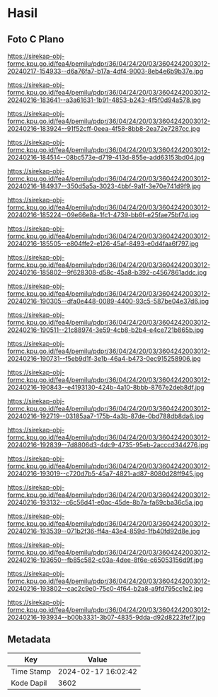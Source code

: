 # Hasil

## Foto C Plano

https://sirekap-obj-formc.kpu.go.id/fea4/pemilu/pdpr/36/04/24/20/03/3604242003012-20240217-154933--d6a76fa7-b17a-4df4-9003-8eb4e6b9b37e.jpg

https://sirekap-obj-formc.kpu.go.id/fea4/pemilu/pdpr/36/04/24/20/03/3604242003012-20240216-183641--a3a61631-1b91-4853-b243-4f5f0d94a578.jpg

https://sirekap-obj-formc.kpu.go.id/fea4/pemilu/pdpr/36/04/24/20/03/3604242003012-20240216-183924--91f52cff-0eea-4f58-8bb8-2ea72e7287cc.jpg

https://sirekap-obj-formc.kpu.go.id/fea4/pemilu/pdpr/36/04/24/20/03/3604242003012-20240216-184514--08bc573e-d719-413d-855e-add63153bd04.jpg

https://sirekap-obj-formc.kpu.go.id/fea4/pemilu/pdpr/36/04/24/20/03/3604242003012-20240216-184937--350d5a5a-3023-4bbf-9a1f-3e70e741d9f9.jpg

https://sirekap-obj-formc.kpu.go.id/fea4/pemilu/pdpr/36/04/24/20/03/3604242003012-20240216-185224--09e66e8a-1fc1-4739-bb6f-e25fae75bf7d.jpg

https://sirekap-obj-formc.kpu.go.id/fea4/pemilu/pdpr/36/04/24/20/03/3604242003012-20240216-185505--e804ffe2-e126-45af-8493-e0d4faa6f797.jpg

https://sirekap-obj-formc.kpu.go.id/fea4/pemilu/pdpr/36/04/24/20/03/3604242003012-20240216-185802--9f628308-d58c-45a8-b392-c4567861addc.jpg

https://sirekap-obj-formc.kpu.go.id/fea4/pemilu/pdpr/36/04/24/20/03/3604242003012-20240216-190305--dfa0e448-0089-4400-93c5-587be04e37d6.jpg

https://sirekap-obj-formc.kpu.go.id/fea4/pemilu/pdpr/36/04/24/20/03/3604242003012-20240216-190511--21c88974-3e59-4cb8-b2b4-e4ce721b865b.jpg

https://sirekap-obj-formc.kpu.go.id/fea4/pemilu/pdpr/36/04/24/20/03/3604242003012-20240216-190731--f5eb9d1f-3e1b-46a4-b473-0ec915258906.jpg

https://sirekap-obj-formc.kpu.go.id/fea4/pemilu/pdpr/36/04/24/20/03/3604242003012-20240216-190843--e4193130-424b-4a10-8bbb-8767e2deb8df.jpg

https://sirekap-obj-formc.kpu.go.id/fea4/pemilu/pdpr/36/04/24/20/03/3604242003012-20240216-192719--03185aa7-175b-4a3b-87de-0bd788db8da6.jpg

https://sirekap-obj-formc.kpu.go.id/fea4/pemilu/pdpr/36/04/24/20/03/3604242003012-20240216-192839--7d8806d3-4dc9-4735-95eb-2acccd344276.jpg

https://sirekap-obj-formc.kpu.go.id/fea4/pemilu/pdpr/36/04/24/20/03/3604242003012-20240216-193019--c720d7b5-45a7-4821-ad87-8080d28ff945.jpg

https://sirekap-obj-formc.kpu.go.id/fea4/pemilu/pdpr/36/04/24/20/03/3604242003012-20240216-193132--c6c56d41-e0ac-45de-8b7a-fa69cba36c5a.jpg

https://sirekap-obj-formc.kpu.go.id/fea4/pemilu/pdpr/36/04/24/20/03/3604242003012-20240216-193539--071b2f36-ff4a-43e4-859d-1fb40fd92d8e.jpg

https://sirekap-obj-formc.kpu.go.id/fea4/pemilu/pdpr/36/04/24/20/03/3604242003012-20240216-193650--fb85c582-c03a-4dee-8f6e-c65053156d9f.jpg

https://sirekap-obj-formc.kpu.go.id/fea4/pemilu/pdpr/36/04/24/20/03/3604242003012-20240216-193802--cac2c9e0-75c0-4f64-b2a8-a9fd795cc1e2.jpg

https://sirekap-obj-formc.kpu.go.id/fea4/pemilu/pdpr/36/04/24/20/03/3604242003012-20240216-193934--b00b3331-3b07-4835-9dda-d92d8223fef7.jpg


## Metadata

| Key        | Value               |
| ---------- | ------------------- |
| Time Stamp | 2024-02-17 16:02:42 |
| Kode Dapil | 3602                |



